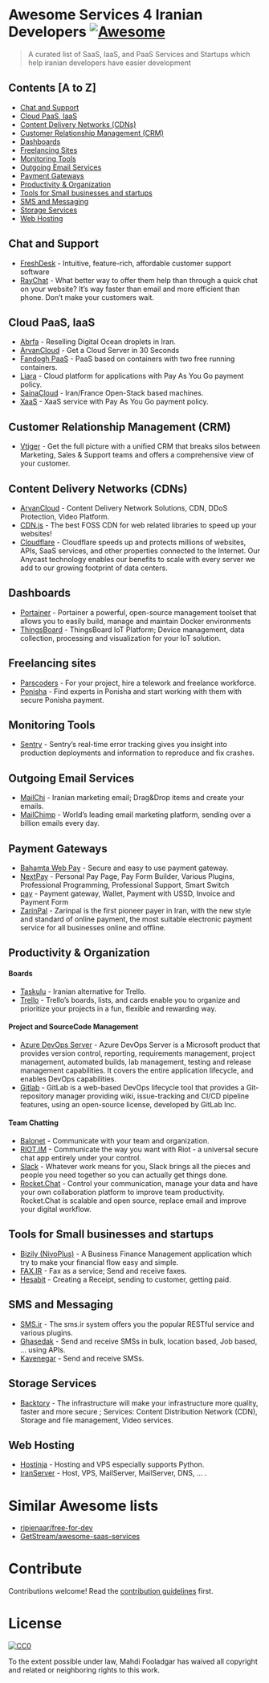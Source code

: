 # Awesome Services 4 Iranian Developers [![Awesome](https://cdn.rawgit.com/sindresorhus/awesome/d7305f38d29fed78fa85652e3a63e154dd8e8829/media/badge.svg)](https://github.com/sindresorhus/awesome)

> A curated list of SaaS, IaaS, and PaaS Services and Startups which help iranian developers have easier development


## Contents [A to Z]

- [Chat and Support](#chat-and-support)
- [Cloud PaaS, IaaS](#cloud-paas-iaas)
- [Content Delivery Networks (CDNs)](#content-delivery-networks-cdns)
- [Customer Relationship Management (CRM)](#customer-relationship-management-crm)
- [Dashboards](#dashboards)
- [Freelancing Sites](#freelancing-sites)
- [Monitoring Tools](#monitoring-tools)
- [Outgoing Email Services](#outgoing-email-services)
- [Payment Gateways](#payment-gateways)
- [Productivity & Organization](#productivity--organization)
- [Tools for Small businesses and startups](#tools-for-small-businesses-and-startups)
- [SMS and Messaging](#sms-and-messaging)
- [Storage Services](#storage-services)
- [Web Hosting](#web-hosting)


## Chat and Support

- [FreshDesk](https://freshdesk.com/) - Intuitive, feature-rich, affordable customer support software
- [RayChat](https://raychat.io/) - What better way to offer them help than through a quick chat on your website? It’s way faster than email and more efficient than phone. Don’t make your customers wait.

## Cloud PaaS, IaaS

- [Abrfa](https://abrfa.com/) - Reselling Digital Ocean droplets in Iran.
- [ArvanCloud](https://www.arvancloud.com/en) - Get a Cloud Server in 30 Seconds
- [Fandogh PaaS](https://fandogh.cloud/) - PaaS based on containers with two free running containers.
- [Liara](https://liara.ir) - Cloud platform for applications with Pay As You Go payment policy.
- [SainaCloud](http://www.sainacloud.ir/) - Iran/France Open-Stack based machines.
- [XaaS](https://xaas.ir/) - XaaS service with Pay As You Go payment policy.

## Customer Relationship Management (CRM)

- [Vtiger](https://www.vtiger.com/) - Get the full picture with a unified CRM that breaks silos between Marketing, Sales & Support teams and offers a comprehensive view of your customer.



## Content Delivery Networks (CDNs)
- [ArvanCloud](https://www.arvancloud.com/en) - Content Delivery Network Solutions, CDN, DDoS Protection, Video Platform.
- [CDN.js](https://cdnjs.com/) - The best FOSS CDN for web related libraries to speed up your websites!
- [Cloudflare](https://cloudflare.com/) - Cloudflare speeds up and protects millions of websites, APIs, SaaS services, and other properties connected to the Internet. Our Anycast technology enables our benefits to scale with every server we add to our growing footprint of data centers.

## Dashboards

- [Portainer](https://portainer.io/) - Portainer a powerful, open-source management toolset that allows you to easily build, manage and maintain Docker environments
- [ThingsBoard](https://thingsboard.io/) - ThingsBoard IoT Platform; Device management, data collection, processing and visualization for your IoT solution.

## Freelancing sites

- [Parscoders](https://parscoders.com/) - For your project, hire a telework and freelance workforce.
- [Ponisha](https://ponisha.ir/) - Find experts in Ponisha and start working with them with secure Ponisha payment.

## Monitoring Tools
- [Sentry](https://sentry.io/) - Sentry’s real-time error tracking gives you insight into production deployments and information to reproduce and fix crashes.

## Outgoing Email Services

- [MailChi](https://mailchi.in/) - Iranian marketing email; Drag&Drop items and create your emails.
- [MailChimp](https://mailchimp.com/) - World’s leading email marketing platform, sending over a billion emails every day.

## Payment Gateways

- [Bahamta Web Pay](https://webpay.bahamta.com/) - Secure and easy to use payment gateway.
- [NextPay](https://www.nextpay.com/) - Personal Pay Page, Pay Form Builder, Various Plugins, Professional Programming, Professional Support, Smart Switch
- [pay](https://www.pay.ir/) - Payment gateway, Wallet, Payment with USSD, Invoice and Payment Form
- [ZarinPal](https://www.zarinpal.com/) - Zarinpal is the first pioneer payer in Iran, with the new style and standard of online payment, the most suitable electronic payment service for all businesses online and offline.


## Productivity & Organization

#### Boards
- [Taskulu](https://taskulu.com/fa/) - Iranian alternative for Trello.
- [Trello](https://trello.com/) - Trello’s boards, lists, and cards enable you to organize and prioritize your projects in a fun, flexible and rewarding way.

#### Project and SourceCode Management
- [Azure DevOps Server](https://azure.microsoft.com/en-gb/services/devops/server/) - Azure DevOps Server is a Microsoft product that provides version control, reporting, requirements management, project management, automated builds, lab management, testing and release management capabilities. It covers the entire application lifecycle, and enables DevOps capabilities.
- [Gitlab](https://about.gitlab.com/) - GitLab is a web-based DevOps lifecycle tool that provides a Git-repository manager providing wiki, issue-tracking and CI/CD pipeline features, using an open-source license, developed by GitLab Inc.

#### Team Chatting
- [Balonet](https://balonet.net/) - Communicate with your team and organization.
- [RIOT.IM](https://about.riot.im/) - Communicate the way you want with Riot - a universal secure chat app entirely under your control.
- [Slack](https://slack.com/) - Whatever work means for you, Slack brings all the pieces and people you need together so you can actually get things done.
- [Rocket.Chat](https://rocket.chat/) - Control your communication, manage your data and have your own collaboration platform to improve team productivity. Rocket.Chat is scalable and open source, replace email and improve your digital workflow.

## Tools for Small businesses and startups
- [Bizily (NivoPlus)](https://www.bizilyapp.com/) - A Business Finance Management application which try to make your financial flow easy and simple.
- [FAX.IR](https://www.fax.ir/) - Fax as a service; Send and receive faxes.
- [Hesabit](https://www.hesabit.com/) - Creating a Receipt, sending to customer, getting paid.

## SMS and Messaging

- [SMS.ir](https://www.sms.ir/) - The sms.ir system offers you the popular RESTful service and various plugins.
- [Ghasedak](http://sms.ghasedak-ict.com/) - Send and receive SMSs in bulk, location based, Job based, ... using APIs.
- [Kavenegar](http://kavenegar.com/) - Send and receive SMSs.

## Storage Services

- [Backtory](https://backtory.com/) - The infrastructure will make your infrastructure more quality, faster and more secure ; Services: Content Distribution Network (CDN), Storage and file management, Video services.

## Web Hosting

- [Hostinja](https://hostinja.com/) - Hosting and VPS especially supports Python.
- [IranServer](https://www.iranserver.com/) - Host, VPS, MailServer, MailServer, DNS, ... .


# Similar Awesome lists

- [ripienaar/free-for-dev](https://github.com/ripienaar/free-for-dev)
- [GetStream/awesome-saas-services](https://github.com/GetStream/awesome-saas-services)

# Contribute

Contributions welcome! Read the [contribution guidelines](contributing.md) first.


# License

[![CC0](http://mirrors.creativecommons.org/presskit/buttons/88x31/svg/cc-zero.svg)](http://creativecommons.org/publicdomain/zero/1.0)

To the extent possible under law, Mahdi Fooladgar has waived all copyright and
related or neighboring rights to this work.
